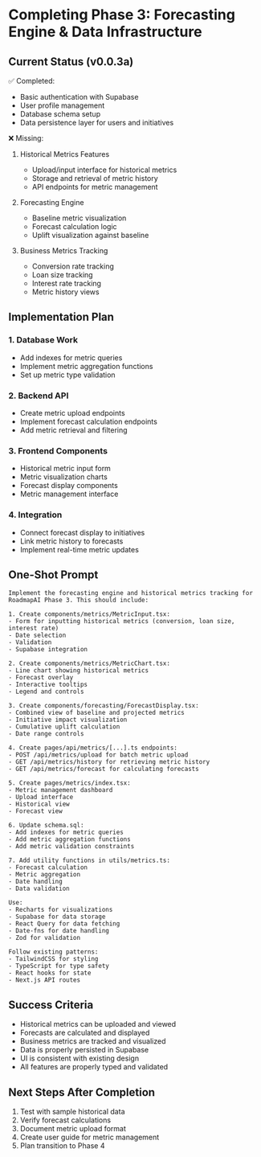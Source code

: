 # Completing Phase 3: Forecasting Engine & Data Infrastructure

## Current Status (v0.0.3a)
✅ Completed:
- Basic authentication with Supabase
- User profile management
- Database schema setup
- Data persistence layer for users and initiatives

❌ Missing:
1. Historical Metrics Features
   - Upload/input interface for historical metrics
   - Storage and retrieval of metric history
   - API endpoints for metric management

2. Forecasting Engine
   - Baseline metric visualization
   - Forecast calculation logic
   - Uplift visualization against baseline

3. Business Metrics Tracking
   - Conversion rate tracking
   - Loan size tracking
   - Interest rate tracking
   - Metric history views

## Implementation Plan

### 1. Database Work
- Add indexes for metric queries
- Implement metric aggregation functions
- Set up metric type validation

### 2. Backend API
- Create metric upload endpoints
- Implement forecast calculation endpoints
- Add metric retrieval and filtering

### 3. Frontend Components
- Historical metric input form
- Metric visualization charts
- Forecast display components
- Metric management interface

### 4. Integration
- Connect forecast display to initiatives
- Link metric history to forecasts
- Implement real-time metric updates

## One-Shot Prompt

```
Implement the forecasting engine and historical metrics tracking for RoadmapAI Phase 3. This should include:

1. Create components/metrics/MetricInput.tsx:
- Form for inputting historical metrics (conversion, loan size, interest rate)
- Date selection
- Validation
- Supabase integration

2. Create components/metrics/MetricChart.tsx:
- Line chart showing historical metrics
- Forecast overlay
- Interactive tooltips
- Legend and controls

3. Create components/forecasting/ForecastDisplay.tsx:
- Combined view of baseline and projected metrics
- Initiative impact visualization
- Cumulative uplift calculation
- Date range controls

4. Create pages/api/metrics/[...].ts endpoints:
- POST /api/metrics/upload for batch metric upload
- GET /api/metrics/history for retrieving metric history
- GET /api/metrics/forecast for calculating forecasts

5. Create pages/metrics/index.tsx:
- Metric management dashboard
- Upload interface
- Historical view
- Forecast view

6. Update schema.sql:
- Add indexes for metric queries
- Add metric aggregation functions
- Add metric validation constraints

7. Add utility functions in utils/metrics.ts:
- Forecast calculation
- Metric aggregation
- Date handling
- Data validation

Use:
- Recharts for visualizations
- Supabase for data storage
- React Query for data fetching
- Date-fns for date handling
- Zod for validation

Follow existing patterns:
- TailwindCSS for styling
- TypeScript for type safety
- React hooks for state
- Next.js API routes
```

## Success Criteria
- Historical metrics can be uploaded and viewed
- Forecasts are calculated and displayed
- Business metrics are tracked and visualized
- Data is properly persisted in Supabase
- UI is consistent with existing design
- All features are properly typed and validated

## Next Steps After Completion
1. Test with sample historical data
2. Verify forecast calculations
3. Document metric upload format
4. Create user guide for metric management
5. Plan transition to Phase 4 